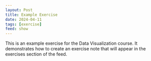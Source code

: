 ```yaml
---
layout: Post
title: Example Exercise
date: 2024-04-11
tags: [exercise]
feed: show
---
```


This is an example exercise for the Data Visualization course. It demonstrates how to create an exercise note that will appear in the exercises section of the feed. 
